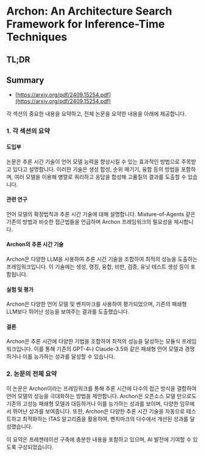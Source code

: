 # Archon: An Architecture Search Framework for Inference-Time Techniques
## TL;DR
## Summary
- [https://arxiv.org/pdf/2409.15254.pdf](https://arxiv.org/pdf/2409.15254.pdf)

각 섹션의 중요한 내용을 요약하고, 전체 논문을 요약한 내용을 아래에 제공합니다.

### 1. 각 섹션의 요약

#### 도입부
논문은 추론 시간 기술이 언어 모델 능력을 향상시킬 수 있는 효과적인 방법으로 주목받고 있다고 설명합니다. 이러한 기술은 생성 합성, 순위 매기기, 융합 등의 방법을 포함하며, 여러 모델을 이용해 병렬로 쿼리하고 응답을 합성해 고품질의 결과를 도출할 수 있습니다.

#### 관련 연구
언어 모델의 확장법칙과 추론 시간 기술에 대해 설명합니다. Mixture-of-Agents 같은 기존의 방법과 비슷한 접근법들을 언급하며 Archon 프레임워크의 필요성을 제시합니다.

#### Archon의 추론 시간 기술
Archon은 다양한 LLM을 사용하여 추론 시간 기술을 조합하여 최적의 성능을 도출하는 프레임워크입니다. 이 기술에는 생성, 랭킹, 융합, 비판, 검증, 유닛 테스트 생성 등이 포함됩니다.

#### 실험 및 평가
Archon은 다양한 언어 모델 및 벤치마크를 사용하여 평가되었으며, 기존의 패쇄형 LLM보다 뛰어난 성능을 보여주는 결과를 도출했습니다.

#### 결론
Archon은 추론 시간에 다양한 기법을 조합하여 최적의 성능을 달성하는 모듈식 프레임워크입니다. 이를 통해 기존의 GPT-4나 Claude-3.5와 같은 패쇄형 언어 모델과 경쟁하거나 이를 능가하는 성과를 달성할 수 있습니다.

### 2. 논문의 전체 요약
이 논문은 Archon이라는 프레임워크를 통해 추론 시간에 다수의 접근 방식을 결합하여 언어 모델의 성능을 극대화하는 방법을 제안합니다. Archon은 오픈소스 모델 만으로도 기존의 고성능 패쇄형 모델과 대등하거나 이를 능가하는 성과를 보이며, 다양한 임무에서 뛰어난 성과를 보여줍니다. 또한, Archon은 다양한 추론 시간 기술을 자동으로 테스트하고 최적화하는 ITAS 알고리즘을 활용하여, 벤치마크의 다수에서 개선된 성과를 달성했습니다.

이 요약은 프레젠테이션 구축에 충분한 내용을 포함하고 있으며, AI 발전에 기여할 수 있도록 구성되었습니다.